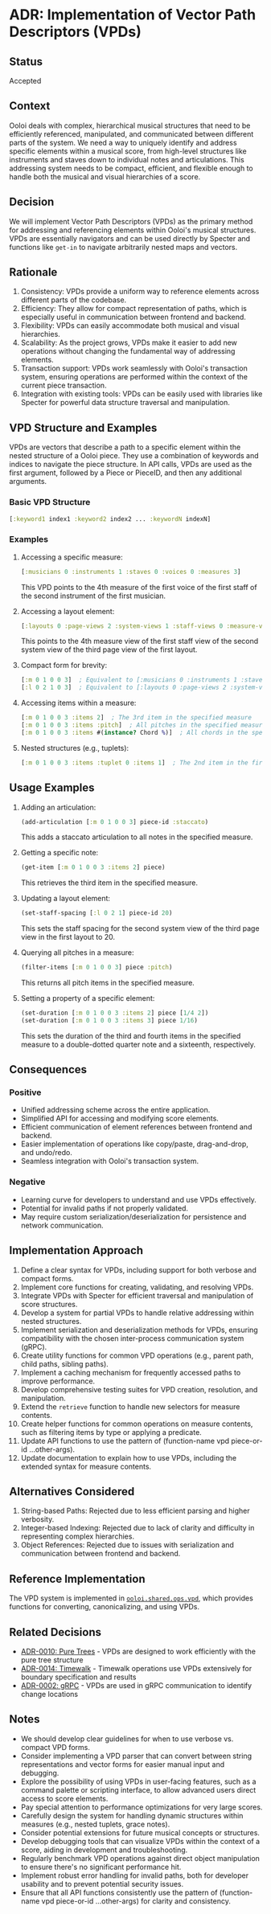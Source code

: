 # ADR: Implementation of Vector Path Descriptors (VPDs)

## Status

Accepted

## Context

Ooloi deals with complex, hierarchical musical structures that need to be efficiently referenced, manipulated, and communicated between different parts of the system. We need a way to uniquely identify and address specific elements within a musical score, from high-level structures like instruments and staves down to individual notes and articulations. This addressing system needs to be compact, efficient, and flexible enough to handle both the musical and visual hierarchies of a score.

## Decision

We will implement Vector Path Descriptors (VPDs) as the primary method for addressing and referencing elements within Ooloi's musical structures. VPDs are essentially navigators and can be used directly by Specter and functions like `get-in` to navigate arbitrarily nested maps and vectors.

## Rationale

1. Consistency: VPDs provide a uniform way to reference elements across different parts of the codebase.
2. Efficiency: They allow for compact representation of paths, which is especially useful in communication between frontend and backend.
3. Flexibility: VPDs can easily accommodate both musical and visual hierarchies.
4. Scalability: As the project grows, VPDs make it easier to add new operations without changing the fundamental way of addressing elements.
5. Transaction support: VPDs work seamlessly with Ooloi's transaction system, ensuring operations are performed within the context of the current piece transaction.
6. Integration with existing tools: VPDs can be easily used with libraries like Specter for powerful data structure traversal and manipulation.

## VPD Structure and Examples

VPDs are vectors that describe a path to a specific element within the nested structure of a Ooloi piece. They use a combination of keywords and indices to navigate the piece structure. In API calls, VPDs are used as the first argument, followed by a Piece or PieceID, and then any additional arguments.

### Basic VPD Structure

```clojure
[:keyword1 index1 :keyword2 index2 ... :keywordN indexN]
```

### Examples

1. Accessing a specific measure:
   ```clojure
   [:musicians 0 :instruments 1 :staves 0 :voices 0 :measures 3]
   ```
   This VPD points to the 4th measure of the first voice of the first staff of the second instrument of the first musician.

2. Accessing a layout element:
   ```clojure
   [:layouts 0 :page-views 2 :system-views 1 :staff-views 0 :measure-views 3]
   ```
   This points to the 4th measure view of the first staff view of the second system view of the third page view of the first layout.

3. Compact form for brevity:
   ```clojure
   [:m 0 1 0 0 3]  ; Equivalent to [:musicians 0 :instruments 1 :staves 0 :voices 0 :measures 3]
   [:l 0 2 1 0 3]  ; Equivalent to [:layouts 0 :page-views 2 :system-views 1 :staff-views 0 :measure-views 3]
   ```

4. Accessing items within a measure:
   ```clojure
   [:m 0 1 0 0 3 :items 2]  ; The 3rd item in the specified measure
   [:m 0 1 0 0 3 :items :pitch]  ; All pitches in the specified measure
   [:m 0 1 0 0 3 :items #(instance? Chord %)]  ; All chords in the specified measure
   ```

5. Nested structures (e.g., tuplets):
   ```clojure
   [:m 0 1 0 0 3 :items :tuplet 0 :items 1]  ; The 2nd item in the first tuplet of the specified measure
   ```

## Usage Examples

1. Adding an articulation:
   ```clojure
   (add-articulation [:m 0 1 0 0 3] piece-id :staccato)
   ```
   This adds a staccato articulation to all notes in the specified measure.

2. Getting a specific note:
   ```clojure
   (get-item [:m 0 1 0 0 3 :items 2] piece)
   ```
   This retrieves the third item in the specified measure.

3. Updating a layout element:
   ```clojure
   (set-staff-spacing [:l 0 2 1] piece-id 20)
   ```
   This sets the staff spacing for the second system view of the third page view in the first layout to 20.

4. Querying all pitches in a measure:
   ```clojure
   (filter-items [:m 0 1 0 0 3] piece :pitch)
   ```
   This returns all pitch items in the specified measure.

5. Setting a property of a specific element:
   ```clojure
   (set-duration [:m 0 1 0 0 3 :items 2] piece [1/4 2])
   (set-duration [:m 0 1 0 0 3 :items 3] piece 1/16)
   ```
   This sets the duration of the third and fourth items in the specified measure to a double-dotted quarter note and a sixteenth, respectively.

## Consequences

### Positive

- Unified addressing scheme across the entire application.
- Simplified API for accessing and modifying score elements.
- Efficient communication of element references between frontend and backend.
- Easier implementation of operations like copy/paste, drag-and-drop, and undo/redo.
- Seamless integration with Ooloi's transaction system.

### Negative

- Learning curve for developers to understand and use VPDs effectively.
- Potential for invalid paths if not properly validated.
- May require custom serialization/deserialization for persistence and network communication.

## Implementation Approach

1. Define a clear syntax for VPDs, including support for both verbose and compact forms.
2. Implement core functions for creating, validating, and resolving VPDs.
3. Integrate VPDs with Specter for efficient traversal and manipulation of score structures.
4. Develop a system for partial VPDs to handle relative addressing within nested structures.
5. Implement serialization and deserialization methods for VPDs, ensuring compatibility with the chosen inter-process communication system (gRPC).
6. Create utility functions for common VPD operations (e.g., parent path, child paths, sibling paths).
7. Implement a caching mechanism for frequently accessed paths to improve performance.
8. Develop comprehensive testing suites for VPD creation, resolution, and manipulation.
9. Extend the `retrieve` function to handle new selectors for measure contents.
10. Create helper functions for common operations on measure contents, such as filtering items by type or applying a predicate.
11. Update API functions to use the pattern of (function-name vpd piece-or-id ...other-args).
12. Update documentation to explain how to use VPDs, including the extended syntax for measure contents.

## Alternatives Considered

1. String-based Paths: Rejected due to less efficient parsing and higher verbosity.
2. Integer-based Indexing: Rejected due to lack of clarity and difficulty in representing complex hierarchies.
3. Object References: Rejected due to issues with serialization and communication between frontend and backend.

## Reference Implementation

The VPD system is implemented in [`ooloi.shared.ops.vpd`](/shared/src/main/clojure/ooloi/shared/ops/vpd.clj), which provides functions for converting, canonicalizing, and using VPDs.

## Related Decisions

- [ADR-0010: Pure Trees](0010-Pure-Trees.md) - VPDs are designed to work efficiently with the pure tree structure
- [ADR-0014: Timewalk](0014-Timewalk.md) - Timewalk operations use VPDs extensively for boundary specification and results  
- [ADR-0002: gRPC](0002-gRPC.md) - VPDs are used in gRPC communication to identify change locations

## Notes

- We should develop clear guidelines for when to use verbose vs. compact VPD forms.
- Consider implementing a VPD parser that can convert between string representations and vector forms for easier manual input and debugging.
- Explore the possibility of using VPDs in user-facing features, such as a command palette or scripting interface, to allow advanced users direct access to score elements.
- Pay special attention to performance optimizations for very large scores.
- Carefully design the system for handling dynamic structures within measures (e.g., nested tuplets, grace notes).
- Consider potential extensions for future musical concepts or structures.
- Develop debugging tools that can visualize VPDs within the context of a score, aiding in development and troubleshooting.
- Regularly benchmark VPD operations against direct object manipulation to ensure there's no significant performance hit.
- Implement robust error handling for invalid paths, both for developer usability and to prevent potential security issues.
- Ensure that all API functions consistently use the pattern of (function-name vpd piece-or-id ...other-args) for clarity and consistency.
